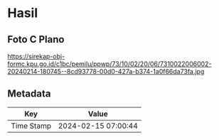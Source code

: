 # Hasil

## Foto C Plano

https://sirekap-obj-formc.kpu.go.id/c1bc/pemilu/ppwp/73/10/02/20/06/7310022006002-20240214-180745--8cd93778-00d0-427a-b374-1a0f66da73fa.jpg


## Metadata

| Key        | Value               |
| ---------- | ------------------- |
| Time Stamp | 2024-02-15 07:00:44 |



